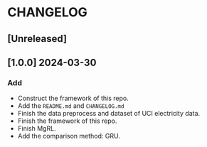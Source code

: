 # CHANGELOG

## [Unreleased]

## [1.0.0] 2024-03-30

### Add

- Construct the framework of this repo.
- Add the `README.md` and `CHANGELOG.md`
- Finish the data preprocess and dataset of UCI electricity data.
- Finish the framework of this repo.
- Finish MgRL.
- Add the comparison method: GRU.
